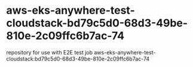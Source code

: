 # aws-eks-anywhere-test-cloudstack-bd79c5d0-68d3-49be-810e-2c09ffc6b7ac-74
repository for use with E2E test job aws-eks-anywhere-test-cloudstack:bd79c5d0-68d3-49be-810e-2c09ffc6b7ac-74
